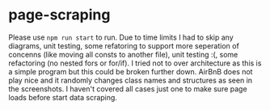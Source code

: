 # page-scraping

Please use `npm run start` to run.
Due to time limits I had to skip any diagrams, unit testing, some refatoring to support more seperation of concenns (like moving all consts to another file), unit testing :(, some refactoring (no nested fors or for/if).
I  tried not to over architecture as this is a simple program but this could be broken further down.
AirBnB does not play nice and it randomly changes class names and structures as seen in the screenshots. I haven't covered all cases just one to make sure page loads before start data scraping.
